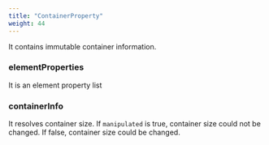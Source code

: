 ```yaml
---
title: "ContainerProperty"
weight: 44
---
```

It contains immutable container information. 

### elementProperties
It is an element property list

### containerInfo
It resolves container size. If `manipulated` is true, container size could not be changed. If false, container size could be changed.
